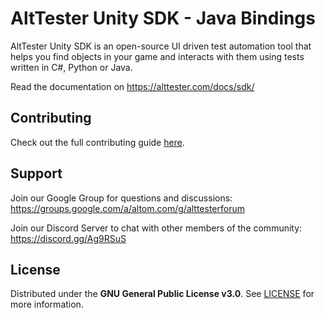 # AltTester Unity SDK - Java Bindings

AltTester Unity SDK is an open-source UI driven test automation tool that helps you find objects in your game and interacts with them using tests written in C#, Python or Java.

Read the documentation on https://alttester.com/docs/sdk/

## Contributing

Check out the full contributing guide [here](https://alttester.com/docs/sdk/pages/contributing.html).

## Support

Join our Google Group for questions and discussions: https://groups.google.com/a/altom.com/g/alttesterforum

Join our Discord Server to chat with other members of the community: https://discord.gg/Ag9RSuS

## License

Distributed under the **GNU General Public License v3.0**. See [LICENSE](https://github.com/alttester/AltTester-Unity-SDK/blob/master/LICENSE) for more information.
